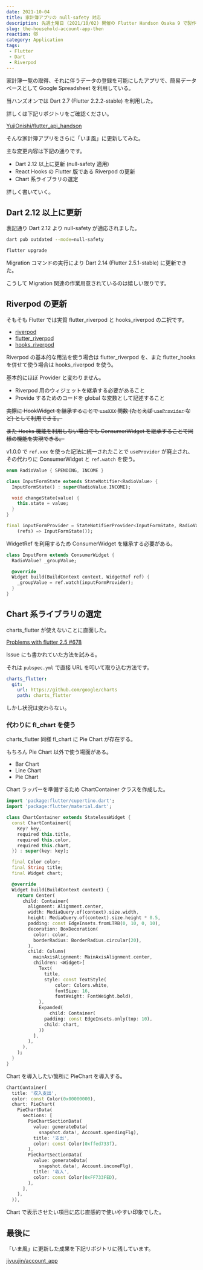 ```yaml
---
date: 2021-10-04
title: 家計簿アプリの null-safety 対応
description: 先週土曜日 (2021/10/02) 開催の Flutter Handson Osaka 9 で製作した家計簿アプリ。その null-safety 対応、また Chart 系ライブラリの変更も行ったので簡単に書かせていただいた。
slug: the-household-account-app-then
reaction: 😾
category: Application
tags: 
 - Flutter
 - Dart
 - Riverpod
---
```


家計簿一覧の取得、それに伴うデータの登録を可能にしたアプリで、簡易データベースとして Google Spreadsheet を利用している。

当ハンズオンでは Dart 2.7 (Flutter 2.2.2-stable) を利用した。

詳しくは下記リポジトリをご確認ください。

[YujiOnishi/flutter_api_handson](https://github.com/YujiOnishi/flutter_api_handson)

そんな家計簿アプリをさらに「いま風」に更新してみた。

主な変更内容は下記の通りです。

- Dart 2.12 以上に更新 (null-safety 適用)
- React Hooks の Flutter 版である Riverpod の更新
- Chart 系ライブラリの選定

詳しく書いていく。

## Dart 2.12 以上に更新

表記通り Dart 2.12 より null-safety が適応されました。

```bash
dart pub outdated --mode=null-safety

flutter upgrade
```

Migration コマンドの実行により Dart 2.14 (Flutter 2.5.1-stable) に更新できた。

こうして Migration 関連の作業用意されているのは嬉しい限りです。

## Riverpod の更新

そもそも Flutter では実質 flutter_riverpod と hooks_riverpod の二択です。

- [riverpod](https://pub.dev/packages/riverpod)
- [flutter_riverpod](https://pub.dev/packages/flutter_riverpod)
- [hooks_riverpod](https://pub.dev/packages/hooks_riverpod)

Riverpod の基本的な用法を使う場合は flutter_riverpod を、また flutter_hooks を併せて使う場合は hooks_riverpod を使う。

基本的にほぼ Provider と変わりません。

- Riverpod 用のウィジェットを継承する必要があること
- Provide するためのコードを global な変数として記述すること

~~実際に HookWidget を継承することで `useXXX` 関数 (たとえば `useProvider` など) として利用できる。~~

~~また Hooks 機能を利用しない場合でも ConsumerWidget を継承することで同様の機能を実現できる。~~

v1.0.0 で `ref.xxx` を使った記法に統一されたことで `useProvider` が廃止され、その代わりに ConsumerWidget と `ref.watch` を使う。

```dart
enum RadioValue { SPENDING, INCOME }

class InputFormState extends StateNotifier<RadioValue> {
  InputFormState() : super(RadioValue.INCOME);

  void changeState(value) {
    this.state = value;
  }
}

final inputFormProvider = StateNotifierProvider<InputFormState, RadioValue>(
    (refs) => InputFormState());
```

WidgetRef を利用するため ConsumerWidget を継承する必要がある。

```dart
class InputForm extends ConsumerWidget {
  RadioValue? _groupValue;

  @override
  Widget build(BuildContext context, WidgetRef ref) {
    _groupValue = ref.watch(inputFormProvider);
  }
}
```

## Chart 系ライブラリの選定

charts_flutter が使えないことに直面した。

[Problems with flutter 2.5 #678](https://github.com/google/charts/issues/678)

Issue にも書かれていた方法を試みる。

それは `pubspec.yml` で直接 URL を叩いて取り込む方法です。

```yml
charts_flutter:
  git:
    url: https://github.com/google/charts
    path: charts_flutter
```

しかし状況は変わらない。

### 代わりに fl_chart を使う

charts_flutter 同様 fl_chart に Pie Chart が存在する。

もちろん Pie Chart 以外で使う場面がある。

- Bar Chart
- Line Chart
- Pie Chart

Chart ラッパーを準備するため ChartContainer クラスを作成した。

```dart
import 'package:flutter/cupertino.dart';
import 'package:flutter/material.dart';

class ChartContainer extends StatelessWidget {
  const ChartContainer({
    Key? key,
    required this.title,
    required this.color,
    required this.chart,
  }) : super(key: key);

  final Color color;
  final String title;
  final Widget chart;

  @override
  Widget build(BuildContext context) {
    return Center(
      child: Container(
        alignment: Alignment.center,
        width: MediaQuery.of(context).size.width,
        height: MediaQuery.of(context).size.height * 0.5,
        padding: const EdgeInsets.fromLTRB(0, 10, 0, 10),
        decoration: BoxDecoration(
          color: color,
          borderRadius: BorderRadius.circular(20),
        ),
        child: Column(
          mainAxisAlignment: MainAxisAlignment.center,
          children: <Widget>[
            Text(
              title,
              style: const TextStyle(
                  color: Colors.white,
                  fontSize: 16,
                  fontWeight: FontWeight.bold),
            ),
            Expanded(
                child: Container(
              padding: const EdgeInsets.only(top: 10),
              child: chart,
            ))
          ],
        ),
      ),
    );
  }
}
```

Chart を導入したい箇所に PieChart を導入する。

```dart
ChartContainer(
  title: '収入支出',
  color: const Color(0x00000000),
  chart: PieChart(
    PieChartData(
      sections: [
        PieChartSectionData(
          value: generateData(
            snapshot.data!, Account.spendingFlg),
          title: '支出',
          color: const Color(0xffed733f),
        ),
        PieChartSectionData(
          value: generateData(
            snapshot.data!, Account.incomeFlg),
          title: '収入',
          color: const Color(0xFF733FED),
        ),
      ],
    ),
  )),
```

Chart で表示させたい項目に応じ直感的で使いやすい印象でした。

## 最後に

「いま風」に更新した成果を下記リポジトリに残しています。

[jiyuujin/account_app](https://github.com/jiyuujin/account_app)
